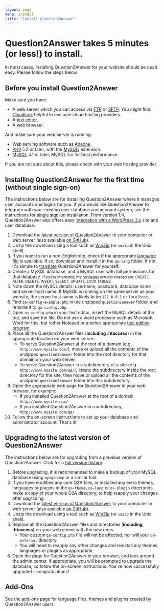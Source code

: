 ```yaml
---
layout: page
menu: install
title: "Install Question2Answer"
---
```


# Question2Answer takes 5 minutes <span class="highlight">(or less!)</span> to install.

In most cases, installing Question2Answer for your website should be dead easy. Please follow the steps below.

## Before you install Question2Answer

Make sure you have:

*   A web server which you can access via [FTP](http://en.wikipedia.org/wiki/File_Transfer_Protocol) or [SFTP](http://en.wikipedia.org/wiki/SSH_file_transfer_protocol). You might find [Cloudlook](http://www.cloudlook.com/ "Live Performance Benchmarks from the Cloud") helpful to evaluate cloud hosting providers.
*   A [text editor](http://en.wikipedia.org/wiki/Text_editor).
*   A web browser.

And make sure your web server is running:

*   Web serving software such as [Apache](http://httpd.apache.org/).
*   [PHP](http://www.php.net/) 5.2 or later, with the [MySQLi](http://en.wikipedia.org/wiki/MySQLi) extension.
*   [MySQL](http://www.mysql.com/) 4.1 or later, MySQL 5.x for best performance.

If you are not sure about this, please check with your web hosting provider.

## Installing Question2Answer for the first time (without single sign-on)

The instructions below are for installing Question2Answer where it manages user accounts and logins for you. If you would like Question2Answer to integrate with your existing user database and account system, see the instructions for [single sign-on](/install/single-sign-on/) installation. From version 1.4, Question2Answer also offers easy [integration with a WordPress 3.x](/install/wordpress/) site and user database.

1.  Download the [latest version of Question2Answer](https://github.com/q2a/question2answer/releases) to your computer or web server (also available [on GitHub](https://github.com/q2a/question2answer)).
2.  Unzip the download using a tool such as [WinZip](http://www.winzip.com/) (or `unzip` in the Unix shell).
3.  If you want to run a non-English site, check if the appropriate [language file](/addons/) is available. If so, download and install it in the `qa-lang` folder. If not, it's simple to [translate](/translate/) Question2Answer for yourself.
4.  Create a MySQL database, and a MySQL user with full permissions for that database.
    <small>If you're interested, the [privileges](http://dev.mysql.com/doc/mysql/en/privilege-system.html) actually needed are: CREATE, ALTER, DELETE, INSERT, SELECT, UPDATE, LOCK TABLES</small>
5.  Note down the MySQL details: username, password, database name and server host name. If MySQL is running on the same server as your website, the server host name is likely to be `127.0.0.1` or `localhost`.
6.  Find `qa-config-example.php` in the unzipped `question2answer` folder, and rename it to `qa-config.php`.
7.  Open `qa-config.php` in your text editor, insert the MySQL details at the top, and save the file. Do not use a word processor such as Microsoft Word for this, but rather Notepad or another appropriate [text editing program](http://en.wikipedia.org/wiki/List_of_text_editors).
8.  Place all the Question2Answer files (**including .htaccess**) in the appropriate location on your web server:
    *   To serve Question2Answer at the root of a domain (e.g. `http://www.mysite.com/`), move or upload all the contents of the unzipped `question2answer` folder into the root directory for that domain on your web server.
    *   To serve Question2Answer in a subdirectory of a site (e.g. `http://www.mysite.com/qa/`), create the subdirectory inside the root directory for the site, then move or upload all the contents of the unzipped `question2answer` folder into this subdirectory.
9.  Open the appropriate web page for Question2Answer in your web browser, for example:
    *   If you installed Question2Answer at the root of a domain, `http://www.mysite.com/`
    *   If you installed Question2Answer in a subdirectory, `http://www.mysite.com/qa/`
10.  Follow the on-screen instructions to set up your database and administrator account. That's it!

## Upgrading to the latest version of Question2Answer

The instructions below are for upgrading from a previous version of Question2Answer. Click for a [full version history](https://github.com/q2a/question2answer/releases).

1.  Before upgrading, it is recommended to make a backup of your MySQL database using `mysqldump` or a similar tool.
2.  If you have modified any core Q2A files, or installed any extra themes, languages or plugins in the `qa-theme`, `qa-lang` or `qa-plugin` directories, make a copy of your whole Q2A directory, to help reapply your changes after upgrading.
3.  Download the [latest version of Question2Answer](https://github.com/q2a/question2answer/releases) to your computer or web server (also available [on GitHub](https://github.com/q2a/question2answer)).
4.  Unzip the download using a tool such as [WinZip](http://www.winzip.com/) (or `unzip` in the Unix shell).
5.  Replace all the Question2Answer files and directories (**including .htaccess**) on your web server with the new ones.
    *   Your custom `qa-config.php` file will not be affected, nor will your `qa-external` directory.
    *   You will need to reapply any other changes and reinstall any themes, languages or plugins as appropriate.
6.  Open the page for Question2Answer in your browser, and look around the admin center. If appropriate, you will be prompted to upgrade the database, so follow the on-screen instructions. You've now successfully upgraded - congratulations!

## Add-Ons

See the [add-ons](/addons/) page for language files, themes and plugins created by Question2Answer users.

